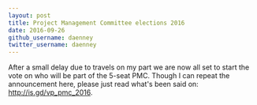 ```yaml
---
layout: post
title: Project Management Committee elections 2016
date: 2016-09-26
github_username: daenney
twitter_username: daenney
---
```


After a small delay due to travels on my part we are now all set to start
the vote on who will be part of the 5-seat PMC. Though I can repeat the
announcement here, please just read what's been said on:
http://is.gd/vp_pmc_2016.
